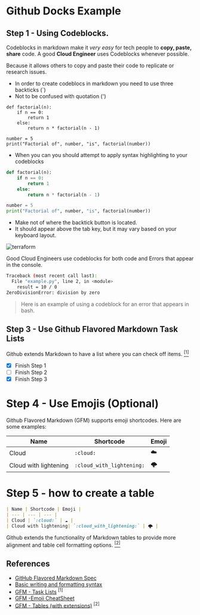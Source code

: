 # Github Docks Example

## Step 1 - Using Codeblocks.

Codeblocks in markdown make it *very easy* for tech people to **copy, paste, share** code.
A good __Cloud Engineer__ uses Codeblocks whenever possible.

Because it allows others to copy and paste their code to replicate or research issues.

- In order to create codeblocs in markdown you need to use three backticks (`)
- Not to be confused with quotation (')

```
def factorial(n):
    if n == 0:
        return 1
    else:
        return n * factorial(n - 1)

number = 5
print("Factorial of", number, "is", factorial(number))
```

- When you can you should attempt to apply syntax highlighting to your codeblocks

``` python
def factorial(n):
    if n == 0:
        return 1
    else:
        return n * factorial(n - 1)

number = 5
print("Factorial of", number, "is", factorial(number))
```
- Make not of where the backtick button is located.
- It should appear above the tab key, but it may vary based on your keyboard layout.

![terraform](https://github.com/kuljotbiring/github-docks-example/assets/34665034/4fd0e17e-1774-4385-95c9-a8e4d9c81e7d)

Good Cloud Engineers use codeblocks for both code and Errors that appear in the console.

```bash
Traceback (most recent call last):
  File "example.py", line 2, in <module>
    result = 10 / 0
ZeroDivisionError: division by zero

```
> Here is an example of using a codeblock for an error that appears in bash.

## Step 3 - Use Github Flavored Markdown Task Lists

Github extends Markdown to have a list where you can check off items. [<sup>[1]</sup>](#user-content-references)

- [x] Finish Step 1
- [ ] Finish Step 2
- [x] Finish Step 3

# Step 4 - Use Emojis (Optional)

Github Flavored Markdown (GFM) supports emoji shortcodes.
Here are some examples:

| Name | Shortcode | Emoji |
| --- | --- | --- |
| Cloud | `:cloud:` | ☁️ |
| Cloud with lightening| `:cloud_with_lightening:` | 🌩️ |

# Step 5 - how to create a table 

```md
| Name | Shortcode | Emoji |
| --- | --- | --- |
| Cloud | `:cloud:` | ☁️ |
| Cloud with lightening| `:cloud_with_lightening:` | 🌩️ |
```
Github extends the functionality of Markdown tables to provide more alignment and table cell formatting options. [<sup>[2]</sup>](#user-content-references)


## References
- [GitHub Flavored Markdown Spec](https://github.github.com/gfm/)
- [Basic writing and formatting syntax](https://docs.github.com/en/get-started/writing-on-github/getting-started-with-writing-and-formatting-on-github/basic-writing-and-formatting-syntax)
- [GFM - Task Lists](https://github.github.com/gfm/#task-list-items-extension) <sup>[1]</sup>
- [GFM -Emoji CheatSheet](https://github.com/ikatyang/emoji-cheat-sheet/blob/master/README.md)
- [GFM - Tables (with extensions)](https://github.github.com/gfm/#tables-extension-) <sup>[2]</sup>
